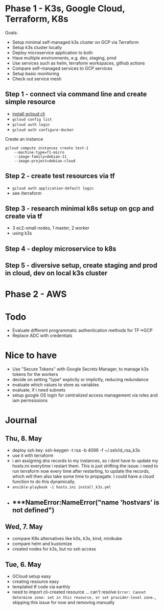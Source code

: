 # Phase 1 - K3s, Google Cloud, Terraform, K8s
Goals: 
- Setup minimal self-managed k3s cluster on GCP via Terraform
- Setup k3s cluster locally
- Deploy microservice application to both
- Have multiple environments, e.g. dev, staging, prod
- Use services such as helm, terraform workspaces, github actions
- Compare self-managed services to GCP services
- Setup basic monitoring
- Check out service mesh

## Step 1 - connect via command line and create simple resource
- [install gcloud cli](https://cloud.google.com/sdk/docs/install)  
- `gcloud config list`   
- `gcloud auth login`  
- `gcloud auth configure-docker`  

Create an instance
```
gcloud compute instances create test-1
    --machine-type=f1-micro 
    --image-family=debian-11 
    --image-project=debian-cloud
```

## Step 2 - create test resources via tf

- `gcloud auth application-default login`  
- see /terraform  

## Step 3 - research minimal k8s setup on gcp and create via tf
- 3 ec2-small nodes, 1 master, 2 worker
- using k3s


## Step 4 - deploy microservice to k8s

## Step 5 - diversive setup, create staging and prod in cloud, dev on local k3s cluster

# Phase 2 - AWS


# Todo
- Evaluate different programmatic authentication methods for TF->GCP
- Replace ADC with credentials

# Nice to have
- Use "Secure Tokens" with Google Secrets Manager, to manage k3s tokens for the workers
- decide on setting "type" explictly or implictly, reducing redundance
- evaluate which values to store as variables
- evaluate, if i need subnets
- setup google OS login for centralized access management via roles and iam permsissions

# Journal
## Thu, 8. May 
- deploy ssh key: ssh-keygen -t rsa -b 4096 -f ~/.ssh/id_rsa_k3s
- use it with terraform
- i am assigning dns records to my instances, so i dont have to update my hosts.ini everytime 
i restart them. This is just shifting the issue: i need to run terraform now every time
after restarting, to update the records, which will then also take some time to propagate.
I could have a cloud function to do this dynamically.
- `ansible-playbook -i hosts.ini install_k3s.yml `
- ***NameError:NameError("name 'hostvars' is not defined")
    - 

## Wed, 7. May
- compare K8s alternatives like k0s, k3s, kind, minikube
- compare helm and kustomize
- created nodes for k3s, but no ssh access

## Tue, 6. May
- GCloud setup easy
- creating resource easy
- templated tf code via earthly
- need to import cli-created resource ... can't resolve `Error: Cannot determine zone: set in this resource, or set provider-level zone.`, skipping this issue for now and removing manually
